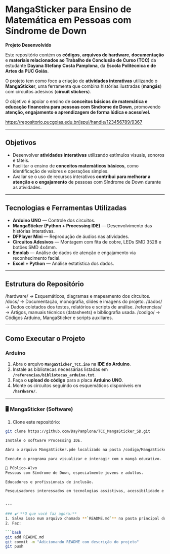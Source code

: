 # MangaSticker para Ensino de Matemática em Pessoas com Síndrome de Down

**Projeto Desenvolvido**

Este repositório contém os **códigos**, **arquivos de hardware**, **documentação** e **materiais relacionados ao Trabalho de Conclusão de Curso (TCC)** da estudante **Dayana Stefany Costa Pamplona**, da **Escola Politécnica e de Artes da PUC Goiás**.

O projeto tem como foco a criação de **atividades interativas** utilizando o **MangaSticker**, uma ferramenta que combina histórias ilustradas (**mangás**) com circuitos adesivos (**circuit stickers**).  

O objetivo é apoiar o ensino de **conceitos básicos de matemática e educação financeira para pessoas com Síndrome de Down**, promovendo **atenção, engajamento e aprendizagem de forma lúdica e acessível.**

https://repositorio.pucgoias.edu.br/jspui/handle/123456789/9367

---

## Objetivos

- Desenvolver **atividades interativas** utilizando estímulos visuais, sonoros e táteis.
- Facilitar o ensino de **conceitos matemáticos básicos**, como identificação de valores e operações simples.
- Avaliar se o uso de recursos interativos **contribui para melhorar a atenção e o engajamento** de pessoas com Síndrome de Down durante as atividades.

---

## Tecnologias e Ferramentas Utilizadas

- **Arduino UNO** — Controle dos circuitos.
- **MangaSticker (Python + Processing IDE)** — Desenvolvimento das histórias interativas.
- **DFPlayer Mini** — Reprodução de áudios nas atividades.
- **Circuitos Adesivos** — Montagem com fita de cobre, LEDs SMD 3528 e botões SMD 4x4mm.
- **Emolab** — Análise de dados de atenção e engajamento via reconhecimento facial.
- **Excel + Python** — Análise estatística dos dados.

---

## Estrutura do Repositório

/hardware/ → Esquemáticos, diagramas e mapeamento dos circuitos.
/docs/ → Documentação, monografia, slides e imagens do projeto.
/dados/ → Dados coletados dos testes, relatórios e scripts de análise.
/referencias/ → Artigos, manuais técnicos (datasheets) e bibliografia usada.
/codigo/ → Códigos Arduino, MangaSticker e scripts auxiliares.


---

## Como Executar o Projeto

### Arduino

1. Abra o arquivo **`MangaSticker_TCC.ino`** na **IDE do Arduino**.
2. Instale as bibliotecas necessárias listadas em **`/referencias/bibliotecas_arduino.txt`**.
3. Faça o **upload do código** para a placa **Arduino UNO**.
4. Monte os circuitos seguindo os esquemáticos disponíveis em **`/hardware/`**.

---

### 🖥️ MangaSticker (Software)

1. Clone este repositório:

```bash
git clone https://github.com/DayPamplona/TCC_MangaSticker_SD.git

Instale o software Processing IDE.

Abra o arquivo MangaSticker.pde localizado na pasta /codigo/MangaSticker/.

Execute o programa para visualizar e interagir com o mangá educativo.

👥 Público-Alvo
Pessoas com Síndrome de Down, especialmente jovens e adultos.

Educadores e profissionais de inclusão.

Pesquisadores interessados em tecnologias assistivas, acessibilidade e ensino de matemática.


---

### ✔️ **O que você faz agora:**  
1. Salva isso num arquivo chamado **`README.md`** na pasta principal do seu repositório (`TCC_MangaSticker_SD/`).  
2. Faz:

```bash
git add README.md
git commit -m "Adicionando README com descrição do projeto"
git push

